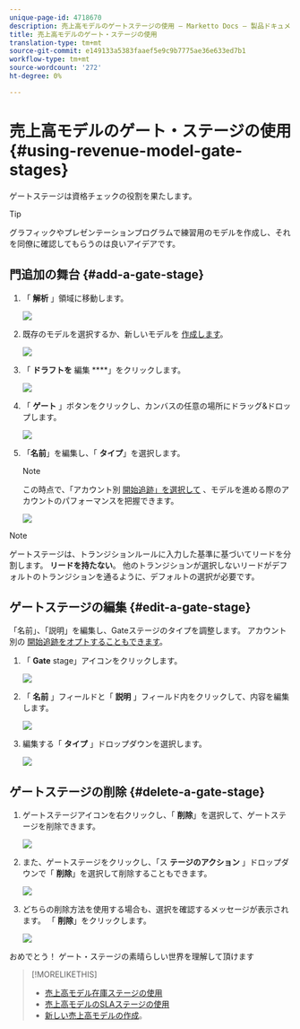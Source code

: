 ```yaml
---
unique-page-id: 4718670
description: 売上高モデルのゲートステージの使用 — Marketto Docs — 製品ドキュメント
title: 売上高モデルのゲート・ステージの使用
translation-type: tm+mt
source-git-commit: e149133a5383faaef5e9c9b7775ae36e633ed7b1
workflow-type: tm+mt
source-wordcount: '272'
ht-degree: 0%

---
```



# 売上高モデルのゲート・ステージの使用 {#using-revenue-model-gate-stages}

ゲートステージは資格チェックの役割を果たします。

>[!TIP]
>
>グラフィックやプレゼンテーションプログラムで練習用のモデルを作成し、それを同僚に確認してもらうのは良いアイデアです。

## 門追加の舞台 {#add-a-gate-stage}

1. 「 **解析** 」領域に移動します。

   ![](assets/image2015-4-27-23-3a27-3a43.png)

1. 既存のモデルを選択するか、新しいモデルを [作成します](create-a-new-revenue-model.md)。

   ![](assets/image2015-4-27-15-3a6-3a30.png)

1. 「 **ドラフトを** 編集 ****」をクリックします。

   ![](assets/image2015-4-27-12-3a10-3a49.png)

1. 「 **ゲート** 」ボタンをクリックし、カンバスの任意の場所にドラッグ&amp;ドロップします。

   ![](assets/image2015-4-27-16-3a54-3a19.png)

1. 「**名前**」を編集し、「 **タイプ**」を選択します。

   >[!NOTE]
   >
   >この時点で、「アカウント別 [開始追跡」を選択して](start-tracking-by-account-in-the-revenue-modeler.md) 、モデルを進める際のアカウントのパフォーマンスを把握できます。

   ![](assets/image2015-4-28-12-3a1-3a7.png)

>[!NOTE]
>
>ゲートステージは、トランジションルールに入力した基準に基づいてリードを分割します。 **リードを持たない**。 他のトランジションが選択しないリードがデフォルトのトランジションを通るように、デフォルトの選択が必要です。

## ゲートステージの編集 {#edit-a-gate-stage}

「名前」、「説明」を編集し、Gateステージのタイプを調整します。 アカウント別の [開始追跡をオプトすることもできます](start-tracking-by-account-in-the-revenue-modeler.md)。

1. 「 **Gate** stage」アイコンをクリックします。

   ![](assets/image2015-4-27-17-3a11-3a41.png)

1. 「 **名前** 」フィールドと「 **説明** 」フィールド内をクリックして、内容を編集します。

   ![](assets/image2015-4-28-12-3a17-3a22.png)

1. 編集する「 **タイプ** 」ドロップダウンを選択します。

   ![](assets/image2015-4-27-17-3a14-3a7.png)

## ゲートステージの削除 {#delete-a-gate-stage}

1. ゲートステージアイコンを右クリックし、「 **削除**」を選択して、ゲートステージを削除できます。

   ![](assets/image2015-4-28-12-3a30-3a19.png)

1. また、ゲートステージをクリックし、「ス **テージのアクション** 」ドロップダウンで「 **削除**」を選択して削除することもできます。

   ![](assets/image2015-4-28-12-3a56-3a28.png)

1. どちらの削除方法を使用する場合も、選択を確認するメッセージが表示されます。 「 **削除**」をクリックします。

   ![](assets/image2015-4-28-12-3a52-3a22.png)

おめでとう！ ゲート・ステージの素晴らしい世界を理解して頂けます

>[!MORELIKETHIS]
>
>* [売上高モデル在庫ステージの使用](using-revenue-model-inventory-stages.md)
>* [売上高モデルのSLAステージの使用](using-revenue-model-sla-stages.md)
>* [新しい売上高モデルの作成](create-a-new-revenue-model.md)。

>



